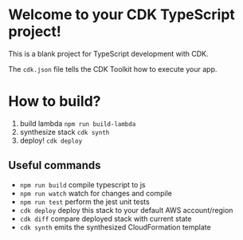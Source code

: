 # Welcome to your CDK TypeScript project!

This is a blank project for TypeScript development with CDK.

The `cdk.json` file tells the CDK Toolkit how to execute your app.

# How to build?

1. build lambda
```npm run build-lambda```
2. synthesize stack
```cdk synth```
3. deploy!
```cdk deploy```

## Useful commands

 * `npm run build`   compile typescript to js
 * `npm run watch`   watch for changes and compile
 * `npm run test`    perform the jest unit tests
 * `cdk deploy`      deploy this stack to your default AWS account/region
 * `cdk diff`        compare deployed stack with current state
 * `cdk synth`       emits the synthesized CloudFormation template
